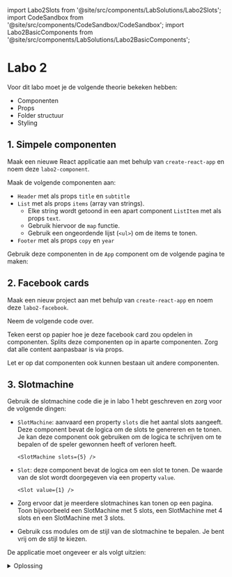 import Labo2Slots from '@site/src/components/LabSolutions/Labo2Slots';
import CodeSandbox from '@site/src/components/CodeSandbox/CodeSandbox';
import Labo2BasicComponents from '@site/src/components/LabSolutions/Labo2BasicComponents';

# Labo 2

Voor dit labo moet je de volgende theorie bekeken hebben:
- Componenten
- Props
- Folder structuur
- Styling

## 1. Simpele componenten

Maak een nieuwe React applicatie aan met behulp van `create-react-app` en noem deze `labo2-component`.

Maak de volgende componenten aan:
- `Header` met als props `title` en `subtitle`
- `List` met als props `items` (array van strings). 
    - Elke string wordt getoond in een apart component `ListItem` met als props `text`.
    - Gebruik hiervoor de `map` functie. 
    - Gebruik een ongeordende lijst (`<ul>`) om de items te tonen.
- `Footer` met als props `copy` en `year`

Gebruik deze componenten in de `App` component om de volgende pagina te maken:

<div style={{padding: 10, border: "1px dotted black"}}>
    <Labo2BasicComponents/>
</div>

## 2. Facebook cards

Maak een nieuw project aan met behulp van `create-react-app` en noem deze `labo2-facebook`.

Neem de volgende code over. 

<CodeSandbox template="react-facebook-labo"/>

Teken eerst op papier hoe je deze facebook card zou opdelen in componenten. Splits deze componenten op in aparte componenten. Zorg dat alle content aanpasbaar is via props.

Let er op dat componenten ook kunnen bestaan uit andere componenten. 

## 3. Slotmachine

Gebruik de slotmachine code die je in labo 1 hebt geschreven en zorg voor de volgende dingen:

- `SlotMachine`: aanvaard een property `slots` die het aantal slots aangeeft. Deze component bevat de logica om de slots te genereren en te tonen. Je kan deze component ook gebruiken om de logica te schrijven om te bepalen of de speler gewonnen heeft of verloren heeft.

    ```
    <SlotMachine slots={5} />
    ```
- `Slot`: deze component bevat de logica om een slot te tonen. De waarde van de slot wordt doorgegeven via een property `value`. 

    ```
    <Slot value={1} />
    ```

- Zorg ervoor dat je meerdere slotmachines kan tonen op een pagina. Toon bijvoorbeeld een SlotMachine met 5 slots, een SlotMachine met 4 slots en een SlotMachine met 3 slots.

- Gebruik css modules om de stijl van de slotmachine te bepalen. Je bent vrij om de stijl te kiezen.

De applicatie moet ongeveer er als volgt uitzien:

<div style={{padding: 10, border: "1px dotted black"}}>
    <Labo2Slots/>
</div>

<details style={{marginTop: 10}}>
    <summary>Oplossing</summary>

```typescript codesandbox={"template": "react", "filename": "src/App.tsx"}
import React, { useState } from 'react';

const Header = ({title, subtitle}: {title: string, subtitle: string}) => {
  return (
    <header>
      <h1>{title}</h1>
      <h2>{subtitle}</h2>
    </header>
  );
}

const ListItem = ({text}: {text: string}) => {
  return (
    <li>{text}</li>
  );
}

const List = ({items}: {items: string[]}) => {
  return (
    <ul>
      {items.map((item, i) => (
        <ListItem text={item} key={i} />
      ))}
    </ul>
  );
}

const Footer = ({copy, year}: {copy: string, year: number}) => {
  return (
    <footer>
      <p>© {copy} ({year})</p>
    </footer>
  );
}


const App = () => {
  return (
    <>      
      <Header title="Labo 2" subtitle="Basic components" />
      <List items={["item 1", "item 2", "item 3"]} />
      <Footer copy="Andie Similon" year={2021} />
    </>
  );
};

export default App;
```
</details>